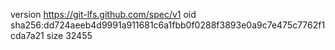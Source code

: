 version https://git-lfs.github.com/spec/v1
oid sha256:dd724aeeb4d9991a911681c6a1fbb0f0288f3893e0a9c7e475c7762f1cda7a21
size 32455
